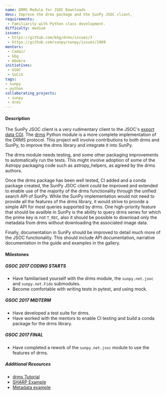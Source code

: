```yaml
---
name: DRMS Module for JSOC Downloads
desc: Improve the drms package and the SunPy JSOC client,
requirements:
 - Familiarity with Python class development.
difficulty: medium
issues:
 - https://github.com/kbg/drms/issues/3
 - https://github.com/sunpy/sunpy/issues/1909
mentors: 
 - Cadair
 - kbg
 - mbobra
initiatives:
 - GSOC
 - SoCiS
tags:
- sunpy
- python
collaborating_projects:
 - sunpy
 - drms
---
```


#### Description

The SunPy JSOC client is a very rudimentary client to the
JSOC's [export data CGI](http://jsoc.stanford.edu/ajax/exportdata.html).
The [drms](https://github.com/kbg/drms) Python module is a more complete
implementation of the DRMS protocol. This project will involve contributions to
both drms and SunPy, to improve the drms library and integrate it into SunPy.

The drms module needs testing, and some other packaging improvements to
automatically run the tests. This might involve adoption of some of the Astropy
packaging code such as astropy_helpers, as agreed by the drms authors.

Once the drms package has been well tested, CI added and a conda package
created, the SunPy JSOC client could be improved and extended to enable use of
the majority of the drms functionality through the unified search API of SunPy.
While the SunPy implementation would not need to provide all the features of the
drms library, it would strive to provide a simple API for most queries supported
by drms. One high-priority feature that should be availble in SunPy is the
ability to query drms series for which the prime key is not ``T_REC``, also it
should be possible to download only the metadata from drms without downloading
the associated image data.

Finally, documentation in SunPy should be improved to detail much more of the
JSOC functionality. This should include API documentation, narrative
documentation in the guide and examples in the gallery.


#### Milestones

##### GSOC 2017 CODING STARTS

* Have familiarised yourself with the drms module, the `sunpy.net.jsoc` and `sunpy.net.Fido` submodules.
* Become comfortable with writing tests in pytest, and using mock.

##### GSOC 2017 MIDTERM

* Have developed a test suite for drms.
* Have worked with the mentors to enable CI testing and build a conda package for the drms library.

##### GSOC 2017 FINAL 

* Have completed a rework of the `sunpy.net.jsoc` module to use the features of drms.


##### Additional Resources

* [drms Tutorial](https://drms.readthedocs.io/en/stable/tutorial.html)
* [SHARP Example](https://nbviewer.jupyter.org/github/kbg/ipynbs/blob/master/hminuggets/sharp_imgdata.ipynb)
* [Metadata example](https://nbviewer.jupyter.org/github/mbobra/calculating-spaceweather-keywords/blob/master/plot_swx_d3.ipynb)
